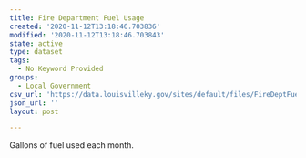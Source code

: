 ```yaml
---
title: Fire Department Fuel Usage
created: '2020-11-12T13:18:46.703836'
modified: '2020-11-12T13:18:46.703843'
state: active
type: dataset
tags:
  - No Keyword Provided
groups:
  - Local Government
csv_url: 'https://data.louisvilleky.gov/sites/default/files/FireDeptFuelUsage.csv'
json_url: ''
layout: post

---
```

<p>Gallons of fuel used each month.</p>

